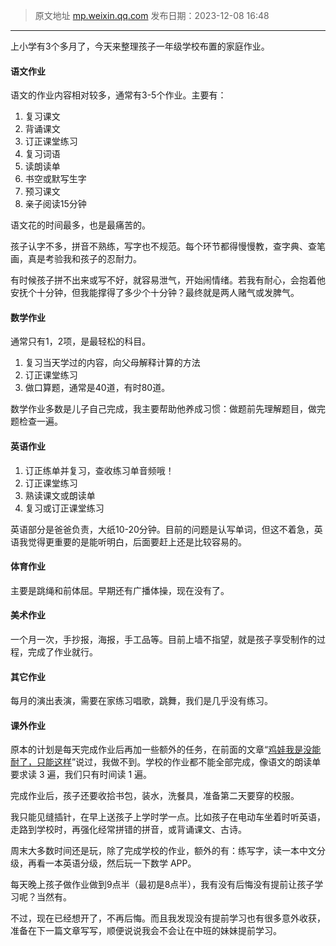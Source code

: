 > 原文地址 [mp.weixin.qq.com](https://mp.weixin.qq.com/s/fGHHzUsTyJPgTen7f9fc7Q)
> 发布日期：2023-12-08 16:48
---

上小学有3个多月了，今天来整理孩子一年级学校布置的家庭作业。
#### 语文作业

语文的作业内容相对较多，通常有3-5个作业。主要有：

1. 复习课文
2. 背诵课文
3. 订正课堂练习
4. 复习词语
5. 读朗读单
6. 书空或默写生字
7. 预习课文
8. 亲子阅读15分钟

语文花的时间最多，也是最痛苦的。

孩子认字不多，拼音不熟练，写字也不规范。每个环节都得慢慢教，查字典、查笔画，真是考验我和孩子的忍耐力。

有时候孩子拼不出来或写不好，就容易泄气，开始闹情绪。若我有耐心，会抱着他安抚个十分钟，但我能撑得了多少个十分钟？最终就是两人赌气或发脾气。

#### 数学作业

通常只有1，2项，是最轻松的科目。

1. 复习当天学过的内容，向父母解释计算的方法
2. 订正课堂练习
3. 做口算题，通常是40道，有时80道。

数学作业多数是儿子自己完成，我主要帮助他养成习惯：做题前先理解题目，做完题检查一遍。

#### 英语作业
1. 订正练单并复习，查收练习单音频哦！
2. 订正课堂练习
3. 熟读课文或朗读单
4. 复习或订正课堂练习

英语部分是爸爸负责，大纸10-20分钟。目前的问题是认写单词，但这不着急，英语我觉得更重要的是能听明白，后面要赶上还是比较容易的。

#### 体育作业
主要是跳绳和前体屈。早期还有广播体操，现在没有了。

#### 美术作业
一个月一次，手抄报，海报，手工品等。目前上墙不指望，就是孩子享受制作的过程，完成了作业就行。

#### 其它作业
每月的演出表演，需要在家练习唱歌，跳舞，我们是几乎没有练习。

#### 课外作业

原本的计划是每天完成作业后再加一些额外的任务，在前面的文章“[鸡娃我是没能耐了，只能这样](https://mp.weixin.qq.com/s?__biz=MzIwMzA5NTI3NQ==&mid=2649919793&idx=1&sn=a329b5cd59b349c56b629d9aa6cc73eb&scene=21#wechat_redirect)”说过，我做不到。学校的作业都不能全部完成，像语文的朗读单要求读 3 遍，我们只有时间读 1 遍。

完成作业后，孩子还要收拾书包，装水，洗餐具，准备第二天要穿的校服。

我只能见缝插针，在早上送孩子上学时学一点。比如孩子在电动车坐着时听英语，走路到学校时，再强化经常拼错的拼音，或背诵课文、古诗。

周末大多数时间还是玩，除了完成学校的作业，额外的有：练写字，读一本中文分级，再看一本英语分级，然后玩一下数学 APP。


每天晚上孩子做作业做到9点半（最初是8点半），我有没有后悔没有提前让孩子学习呢？当然有。

不过，现在已经想开了，不再后悔。而且我发现没有提前学习也有很多意外收获，准备在下一篇文章写写，顺便说说我会不会让在中班的妹妹提前学习。

